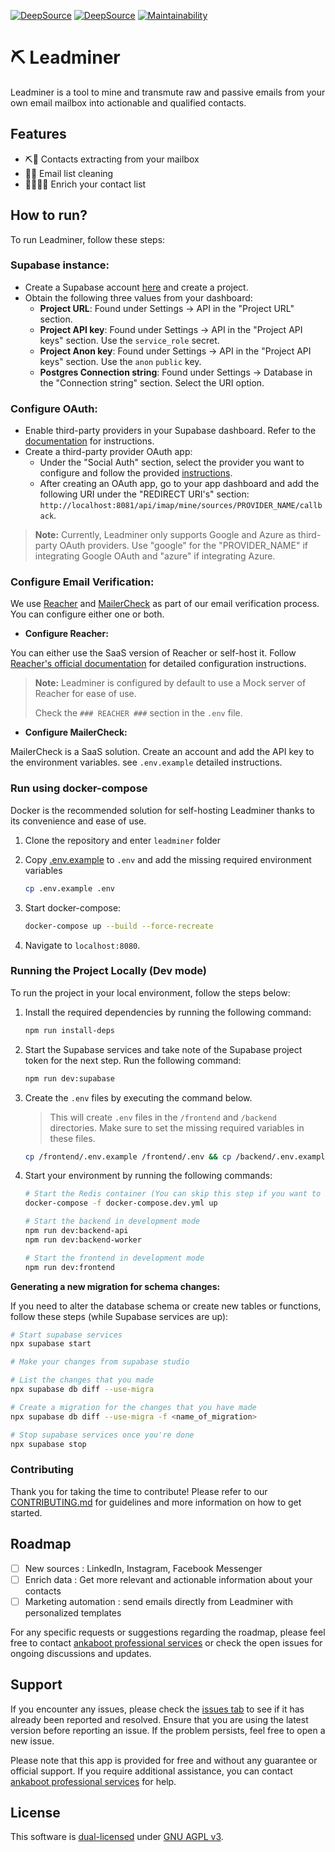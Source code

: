 [![DeepSource](https://app.deepsource.com/gh/ankaboot-source/leadminer.svg/?label=code+coverage&show_trend=true&token=M4B7pZCjFk2wl_EJpgQ9f-le)](https://app.deepsource.com/gh/ankaboot-source/leadminer/) [![DeepSource](https://deepsource.io/gh/ankaboot-source/leadminer.svg/?label=active+issues&show_trend=true&token=M4B7pZCjFk2wl_EJpgQ9f-le)](https://deepsource.io/gh/ankaboot-source/leadminer/?ref=repository-badge) </a>[![Maintainability](https://api.codeclimate.com/v1/badges/42e68c56bc3ce2b1f59b/maintainability)](https://codeclimate.com/repos/63f7174b3d043100a803ee03/maintainability)

# ⛏ Leadminer

Leadminer is a tool to mine and transmute raw and passive emails from your own email mailbox into actionable and qualified contacts.

## Features

- ⛏️📧 Contacts extracting from your mailbox
- 🧹💌 Email list cleaning
- 🧑🏾‍🔬💎 Enrich your contact list

## How to run?

To run Leadminer, follow these steps:

### Supabase instance:

- Create a Supabase account [here](https://supabase.com/dashboard/sign-up) and create a project.
- Obtain the following three values from your dashboard:
  - **Project URL**: Found under Settings -> API in the "Project URL" section.
  - **Project API key**: Found under Settings -> API in the "Project API keys" section. Use the `service_role` secret.
  - **Project Anon key**: Found under Settings -> API in the "Project API keys" section. Use the `anon` `public` key.
  - **Postgres Connection string**: Found under Settings -> Database in the "Connection string" section. Select the URI option.

### Configure OAuth:

- Enable third-party providers in your Supabase dashboard. Refer to the [documentation](https://supabase.com/docs/guides/auth#configure-third-party-providers) for instructions.
- Create a third-party provider OAuth app:
  - Under the "Social Auth" section, select the provider you want to configure and follow the provided [instructions](https://supabase.com/docs/guides/auth#providers).
  - After creating an OAuth app, go to your app dashboard and add the following URI under the "REDIRECT URI's" section: `http://localhost:8081/api/imap/mine/sources/PROVIDER_NAME/callback`.

> **Note:** Currently, Leadminer only supports Google and Azure as third-party OAuth providers. Use "google" for the "PROVIDER_NAME" if integrating Google OAuth and "azure" if integrating Azure.

### Configure Email Verification:

We use [Reacher](https://reacher.email/) and [MailerCheck](https://mailercheck.com) as part of our email verification process. You can configure either one or both.

- **Configure Reacher:**

You can either use the SaaS version of Reacher or self-host it. Follow [Reacher's official documentation](https://help.reacher.email/) for detailed configuration instructions.

> **Note:** Leadminer is configured by default to use a Mock server of Reacher for ease of use. 
>
> Check the `### REACHER ###` section in the `.env` file.

- **Configure MailerCheck:**

MailerCheck is a SaaS solution. Create an account and add the API key to the environment variables. see `.env.example` detailed instructions.

### Run using docker-compose

Docker is the recommended solution for self-hosting Leadminer thanks to its convenience and ease of use.

1. Clone the repository and enter `leadminer` folder

1. Copy [.env.example](/.env.example) to `.env` and add the missing required environment variables

   ```sh
   cp .env.example .env
   ```

1. Start docker-compose:

   ```sh
   docker-compose up --build --force-recreate
   ```

1. Navigate to `localhost:8080`.

### Running the Project Locally (Dev mode)

To run the project in your local environment, follow the steps below:

1. Install the required dependencies by running the following command:

   ```sh
   npm run install-deps
   ```

2. Start the Supabase services and take note of the Supabase project token for the next step. Run the following command:

   ```sh
   npm run dev:supabase
   ```

3. Create the `.env` files by executing the command below.

   > This will create `.env` files in the `/frontend` and `/backend` directories. Make sure to set the missing required variables in these files.

   ```sh
   cp /frontend/.env.example /frontend/.env && cp /backend/.env.example /backend/.env
   ```

4. Start your environment by running the following commands:

   ```sh
   # Start the Redis container (You can skip this step if you want to use your local instance)
   docker-compose -f docker-compose.dev.yml up
   
   # Start the backend in development mode
   npm run dev:backend-api
   npm run dev:backend-worker
   
   # Start the frontend in development mode
   npm run dev:frontend
   ```

**Generating a new migration for schema changes:**

If you need to alter the database schema or create new tables or functions, follow these steps (while Supabase services are up):

```sh
# Start supabase services
npx supabase start

# Make your changes from supabase studio

# List the changes that you made
npx supabase db diff --use-migra

# Create a migration for the changes that you have made
npx supabase db diff --use-migra -f <name_of_migration>

# Stop supabase services once you're done
npx supabase stop
```

### Contributing

Thank you for taking the time to contribute! Please refer to our [CONTRIBUTING.md](https://github.com/ankaboot-source/leadminer/blob/main/CONTRIBUTING.md) for guidelines and more information on how to get started.

## Roadmap

- [ ] New sources : LinkedIn, Instagram, Facebook Messenger
- [ ] Enrich data : Get more relevant and actionable information about your contacts
- [ ] Marketing automation : send emails directly from Leadminer with personalized templates

For any specific requests or suggestions regarding the roadmap, please feel free to contact [ankaboot professional services](https://chat.openai.com/contact@ankaboot.fr) or check the open issues for ongoing discussions and updates.

## Support

If you encounter any issues, please check the [issues tab](https://github.com/ankaboot-source/leadminer/issues) to see if it has already been reported and resolved. Ensure that you are using the latest version before reporting an issue. If the problem persists, feel free to open a new issue.

Please note that this app is provided for free and without any guarantee or official support. If you require additional assistance, you can contact [ankaboot professional services](https://chat.openai.com/contact@ankaboot.fr) for help.

## License

This software is [dual-licensed](DUAL-LICENSE.md) under [GNU AGPL v3](LICENSE).
